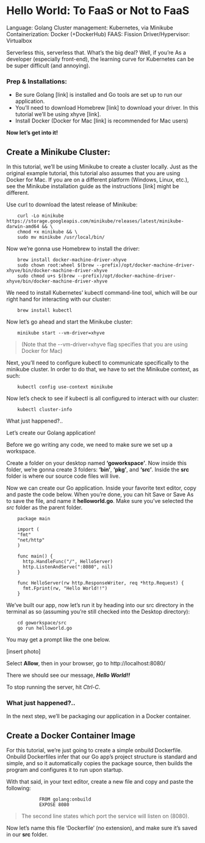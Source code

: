 # Hello World: To FaaS or Not to FaaS


Language: Golang
Cluster management: Kubernetes, via Minikube
Containerization: Docker (+DockerHub)
FAAS: Fission
Driver/Hypervisor: Virtualbox





Serverless this, serverless that. What’s the big deal? Well, if you’re  As a developer (especially front-end), the learning curve for Kubernetes can be be super difficult (and annoying). 



### Prep & Installations:

- Be sure Golang [link] is installed and Go tools are set up to run our application.
- You’ll need to download Homebrew [link] to download your driver. In this tutorial we’ll be using xhyve [link].
- Install Docker (Docker for Mac [link] is recommended for Mac users)



**Now let’s get into it!**

## Create a Minikube Cluster:

In this tutorial, we’ll be using Minikube to create a cluster locally. Just as the original example tutorial, this tutorial also assumes that you are using Docker for Mac. If you are on a different platform (Windows, Linux, etc.), see the Minikube installation guide as the instructions [link] might be different. 

Use curl to download the latest release of Minikube:

        curl -Lo minikube https://storage.googleapis.com/minikube/releases/latest/minikube-darwin-amd64 && \
        chmod +x minikube && \
        sudo mv minikube /usr/local/bin/

Now we’re gonna use Homebrew to install the driver:

        brew install docker-machine-driver-xhyve
        sudo chown root:wheel $(brew --prefix)/opt/docker-machine-driver-xhyve/bin/docker-machine-driver-xhyve
        sudo chmod u+s $(brew --prefix)/opt/docker-machine-driver-xhyve/bin/docker-machine-driver-xhyve

We need to install Kubernetes’ kubectl command-line tool, which will be our right hand for interacting with our cluster:

        brew install kubectl


Now let’s go ahead and start the Minikube cluster:

        minikube start --vm-driver=xhyve

>(Note that the --vm-driver=xhyve  flag specifies that you are using Docker for Mac)




Next, you’ll need to configure kubectl to communicate specifically to the minikube cluster. In order to do that, we have to set the Minikube context, as such:

        kubectl config use-context minikube

Now let’s check to see if kubectl is all configured to interact with our cluster:

        kubectl cluster-info




What just happened?..


Let’s create our Golang application!

Before we go writing any code, we need to make sure we set up a workspace. 

Create a folder on your desktop named **‘goworkspace’**. Now inside this folder, we’re gonna create 3 folders: **‘bin’**, **‘pkg’**, and **‘src’**. Inside the **src** folder is where our source code files will live. 


 
Now we can create our Go application. Inside your favorite text editor, copy and paste the code below. When you’re done, you can hit Save or Save As to save the file, and name it **helloworld.go**. Make sure you’ve selected the _src_ folder as the parent folder.


        package main
        
        import (
        "fmt"
        "net/http"
        )
        
        func main() {
          http.HandleFunc("/", HelloServer)
          http.ListenAndServe(":8080", nil)
        }
        
        func HelloServer(rw http.ResponseWriter, req *http.Request) {
          fmt.Fprint(rw, "Hello World!!")
        }



We’ve built our app, now let’s run it by heading into our src directory in the terminal as so (assuming you’re still checked into the Desktop directory):

        cd goworkspace/src
        go run helloworld.go


You may get a prompt like the one below.

[insert photo]




Select **Allow**, then in your browser, go to http://localhost:8080/

There we should see our message, **_Hello World!!_**

To stop running the server, hit _Ctrl-C_.



 ### What just happened?..




In the next step, we’ll be packaging our application in a Docker container.


## Create a Docker Container Image

For this tutorial, we’re just going to create a simple onbuild Dockerfile. Onbuild Dockerfiles infer that our Go app’s project structure is standard and simple, and so it automatically copies the package source, then builds the program and configures it to run upon startup. 

With that said, in your text editor, create a new file and copy and paste the following:

                FROM golang:onbuild
                EXPOSE 8080


 >The second line states which port the service will listen on (8080).

Now let’s name this file ‘Dockerfile’ (no extension), and make sure it’s saved in our **src** folder. 






















